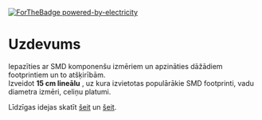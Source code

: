  [![ForTheBadge powered-by-electricity](http://ForTheBadge.com/images/badges/powered-by-electricity.svg)](https://github.com/JenertsA/SPV/blob/master/spiestas_plates/pirma_PCB/README.md)
 # Uzdevums  
 Iepazīties ar SMD komponenšu izmēriem un apzināties dāžādiem footprintiem un to atšķirībām.</br> 
 Izveidot **15 cm lineālu** , uz kura izvietotas populārākie SMD footprinti, vadu diametra izmēri, celiņu platumi.
 
 
 Līdzīgas idejas skatīt [šeit](https://www.aliexpress.com/item/32842523051.html) un [šeit](https://blog.adafruit.com/2019/08/01/new-product-adafruit-pyruler-engineer-reference-ruler-with-circuitpython/).
 
 
 
